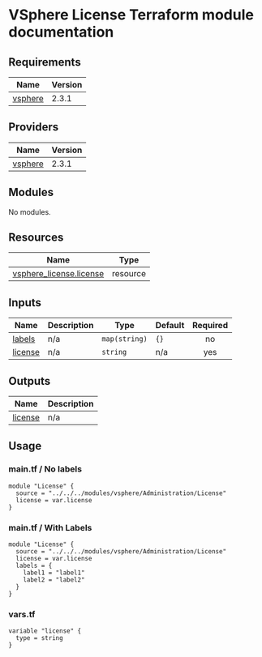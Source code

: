# VSphere License Terraform module documentation

## Requirements

| Name | Version |
|------|---------|
| <a name="requirement_vsphere"></a> [vsphere](#requirement\_vsphere) | 2.3.1 |

## Providers

| Name | Version |
|------|---------|
| <a name="provider_vsphere"></a> [vsphere](#provider\_vsphere) | 2.3.1 |

## Modules

No modules.

## Resources

| Name | Type |
|------|------|
| [vsphere_license.license](https://registry.terraform.io/providers/hashicorp/vsphere/2.3.1/docs/resources/license) | resource |

## Inputs

| Name | Description | Type | Default | Required |
|------|-------------|------|---------|:--------:|
| <a name="input_labels"></a> [labels](#input\_labels) | n/a | `map(string)` | `{}` | no |
| <a name="input_license"></a> [license](#input\_license) | n/a | `string` | n/a | yes |

## Outputs

| Name | Description |
|------|-------------|
| <a name="output_license"></a> [license](#output\_license) | n/a |

## Usage
### main.tf / No labels
```hcl
module "License" {
  source = "../../../modules/vsphere/Administration/License"
  license = var.license
}
```

### main.tf / With Labels
```hcl
module "License" {
  source = "../../../modules/vsphere/Administration/License"
  license = var.license
  labels = {
    label1 = "label1"
    label2 = "label2"
  }
}
```

### vars.tf
```hcl
variable "license" {
  type = string
}
```

